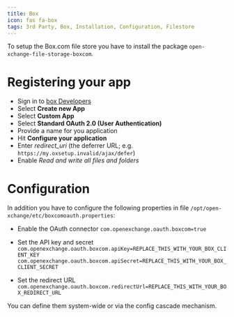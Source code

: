 ```yaml
---
title: Box
icon: fas fa-box
tags: 3rd Party, Box, Installation, Configuration, Filestore
---
```


To setup the Box.com file store you have to install the package `open-xchange-file-storage-boxcom`.

# Registering your app

* Sign in to [box Developers](https://developers.box.com/)
* Select **Create new App**
* Select **Custom App**
* Select **Standard OAuth 2.0 (User Authentication)**
* Provide a name for you application
* Hit **Configure your application**
* Enter *redirect_uri* (the deferrer URL; e.g. `https://my.oxsetup.invalid/ajax/defer`)
* Enable _Read and write all files and folders_

# Configuration

In addition you have to configure the following properties in file `/opt/open-xchange/etc/boxcomoauth.properties`:

* Enable the OAuth connector
   `com.openexchange.oauth.boxcom=true`

* Set the API key and secret
  `com.openexchange.oauth.boxcom.apiKey=REPLACE_THIS_WITH_YOUR_BOX_CLIENT_KEY`
  `com.openexchange.oauth.boxcom.apiSecret=REPLACE_THIS_WITH_YOUR_BOX_CLIENT_SECRET`


* Set the redirect URL
  `com.openexchange.oauth.boxcom.redirectUrl=REPLACE_THIS_WITH_YOUR_BOX_REDIRECT_URL`

You can define them system-wide or via the config cascade mechanism.

